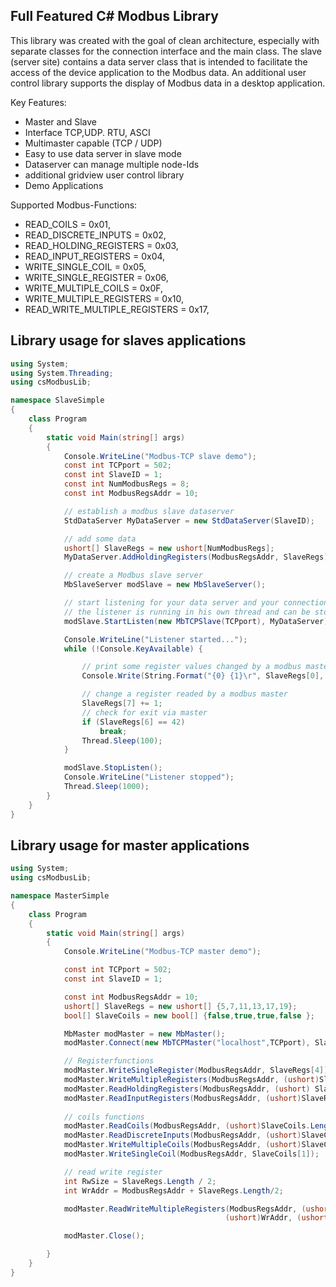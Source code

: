 ## Full Featured C# Modbus Library

This library was created with the goal of clean architecture, especially with separate classes for the connection interface and the main class.
The slave (server site) contains a data server class that is intended to facilitate the access of the device application to the Modbus data.
An additional user control library supports the display of Modbus data in a desktop application.

Key Features:
* Master and Slave
* Interface TCP,UDP. RTU, ASCI
* Multimaster capable (TCP / UDP)
* Easy to use data server in slave mode
* Dataserver can manage multiple node-Ids
* additional gridview user control library 
* Demo Applications

Supported Modbus-Functions:
* READ_COILS = 0x01,
* READ_DISCRETE_INPUTS = 0x02,
* READ_HOLDING_REGISTERS = 0x03,
* READ_INPUT_REGISTERS = 0x04,
* WRITE_SINGLE_COIL = 0x05,
* WRITE_SINGLE_REGISTER = 0x06,
* WRITE_MULTIPLE_COILS = 0x0F,
* WRITE_MULTIPLE_REGISTERS = 0x10,
* READ_WRITE_MULTIPLE_REGISTERS = 0x17,     

## Library usage for slaves applications
```csharp
using System;
using System.Threading;
using csModbusLib;

namespace SlaveSimple
{
    class Program
    {
        static void Main(string[] args)
        {
            Console.WriteLine("Modbus-TCP slave demo");
            const int TCPport = 502;
            const int SlaveID = 1;
            const int NumModbusRegs = 8;
            const int ModbusRegsAddr = 10;

            // establish a modbus slave dataserver 
            StdDataServer MyDataServer = new StdDataServer(SlaveID);

            // add some data
            ushort[] SlaveRegs = new ushort[NumModbusRegs];
            MyDataServer.AddHoldingRegisters(ModbusRegsAddr, SlaveRegs);

            // create a Modbus slave server 
            MbSlaveServer modSlave = new MbSlaveServer();

            // start listening for your data server and your connection interface
            // the listener is running in his own thread and can be stopped with StopListen()
            modSlave.StartListen(new MbTCPSlave(TCPport), MyDataServer);

            Console.WriteLine("Listener started...");
            while (!Console.KeyAvailable) {

                // print some register values changed by a modbus master
                Console.Write(String.Format("{0} {1}\r", SlaveRegs[0], SlaveRegs[1]));

                // change a register readed by a modbus master
                SlaveRegs[7] += 1;
                // check for exit via master
                if (SlaveRegs[6] == 42)
                    break;
                Thread.Sleep(100);
            }

            modSlave.StopListen();
            Console.WriteLine("Listener stopped");
            Thread.Sleep(1000);
        }
    }
}
```

## Library usage for master applications
```csharp
using System;
using csModbusLib;

namespace MasterSimple
{
    class Program
    {
        static void Main(string[] args)
        {
            Console.WriteLine("Modbus-TCP master demo");

            const int TCPport = 502;
            const int SlaveID = 1;

            const int ModbusRegsAddr = 10;
            ushort[] SlaveRegs = new ushort[] {5,7,11,13,17,19};
            bool[] SlaveCoils = new bool[] {false,true,true,false };

            MbMaster modMaster = new MbMaster();
            modMaster.Connect(new MbTCPMaster("localhost",TCPport), SlaveID);

            // Registerfunctions
            modMaster.WriteSingleRegister(ModbusRegsAddr, SlaveRegs[4]);
            modMaster.WriteMultipleRegisters(ModbusRegsAddr, (ushort)SlaveRegs.Length, SlaveRegs);
            modMaster.ReadHoldingRegisters(ModbusRegsAddr, (ushort) SlaveRegs.Length, SlaveRegs);
            modMaster.ReadInputRegisters(ModbusRegsAddr, (ushort)SlaveRegs.Length, SlaveRegs);
            
            // coils functions
            modMaster.ReadCoils(ModbusRegsAddr, (ushort)SlaveCoils.Length,SlaveCoils);
            modMaster.ReadDiscreteInputs(ModbusRegsAddr, (ushort)SlaveCoils.Length, SlaveCoils);
            modMaster.WriteMultipleCoils(ModbusRegsAddr, (ushort)SlaveCoils.Length, SlaveCoils);
            modMaster.WriteSingleCoil(ModbusRegsAddr, SlaveCoils[1]);

            // read write register
            int RwSize = SlaveRegs.Length / 2;
            int WrAddr = ModbusRegsAddr + SlaveRegs.Length/2;

            modMaster.ReadWriteMultipleRegisters(ModbusRegsAddr, (ushort)RwSize, SlaveRegs,
                                                (ushort)WrAddr, (ushort)RwSize, SlaveRegs, 0, RwSize);

            modMaster.Close();

        }
    }
}
```

